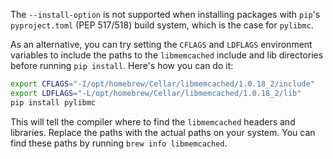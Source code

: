 The `--install-option` is not supported when installing packages with `pip`'s `pyproject.toml` (PEP 517/518) build system, which is the case for `pylibmc`.

As an alternative, you can try setting the `CFLAGS` and `LDFLAGS` environment variables to include the paths to the `libmemcached` include and lib directories before running `pip install`. Here's how you can do it:

```bash
export CFLAGS="-I/opt/homebrew/Cellar/libmemcached/1.0.18_2/include"
export LDFLAGS="-L/opt/homebrew/Cellar/libmemcached/1.0.18_2/lib"
pip install pylibmc
```

This will tell the compiler where to find the `libmemcached` headers and libraries. Replace the paths with the actual paths on your system. You can find these paths by running `brew info libmemcached`.